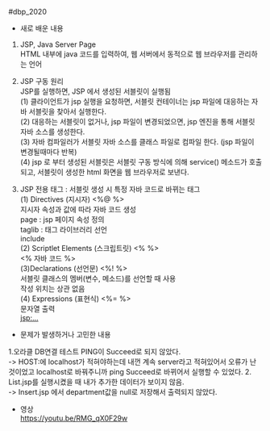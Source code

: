 #dbp_2020

- 새로 배운 내용   
1. JSP, Java Server Page   
HTML 내부에 java 코드를 입력하여, 웹 서버에서 동적으로 웹 브라우저를 관리하는 언어   

2. JSP 구동 원리   
JSP를 실행하면, JSP 에서 생성된 서블릿이 실행됨   
(1) 클라이언트가 jsp 실행을 요청하면, 서블릿 컨테이너는 jsp 파일에 대응하는 자바 서블릿을 찾아서 실행한다.   
(2) 대응하는 서블릿이 없거나, jsp 파일이 변경되었으면, jsp 엔진을 통해 서블릿 자바 소스를 생성한다.   
(3) 자바 컴파일러가 서블릿 자바 소스를 클래스 파일로 컴파일 한다. (jsp 파일이 변경될때마다 반복)   
(4) jsp 로 부터 생성된 서블릿은 서블릿 구동 방식에 의해 service() 메소드가 호출되고, 서블릿이 생성한 html 화면을 웹 브라우저로 보낸다.    

3. JSP 전용 태그 : 서블릿 생성 시 특정 자바 코드로 바뀌는 태그   
(1) Directives (지시자) <%@ %>   
 지시자 속성과 값에 따라 자바 코드 생성   
 page : jsp 페이지 속성 정의   
 taglib : 태그 라이브러리 선언   
 include   
(2) Scriptlet Elements (스크립트릿) <% %>   
 <% 자바 코드 %>   
(3)Declarations (선언문) <%! %>   
 서블릿 클래스의 멤버(변수, 메소드)를 선언할 때 사용   
 작성 위치는 상관 없음   
(4) Expressions (표현식) <%= %>   
 문자열 출력   
 <jsp:...>   


- 문제가 발생하거나 고민한 내용   

1.오라클 DB연결 테스트 PING이 Succeed로 되지 않았다.    
-> HOST:에 localhost가 적혀야하는데 내껀 계속 server라고 적혀있어서 오류가 난 것이었고 localhost로 바꿔주니까 ping Succeed로 바뀌어서 실행할 수 있었다.
2. List.jsp를 실행시켰을 때 내가 추가한 데이터가 보이지 않음.   
-> Insert.jsp 에서 department값을 null로 저장해서 출력되지 않았다.


- 영상     
https://youtu.be/RMG_qX0F29w

